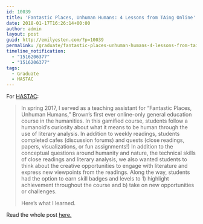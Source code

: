 ```yaml
---
id: 10039
title: 'Fantastic Places, Unhuman Humans: 4 Lessons from TAing Online'
date: 2018-01-17T16:26:14+00:00
author: admin
layout: post
guid: http://emilyesten.com/?p=10039
permalink: /graduate/fantastic-places-unhuman-humans-4-lessons-from-taing-online/
timeline_notification:
  - "1516206377"
  - "1516206377"
tags:
  - Graduate
  - HASTAC
---
```

For <a href="https://www.hastac.org/blogs/sheishistoric/2018/01/15/fantastic-places-unhuman-humans-4-lessons-taing-online" target="_blank" rel="noopener noreferrer">HASTAC</a>:

> In spring 2017, I served as a teaching assistant for &#8220;Fantastic Places, Unhuman Humans,&#8221; Brown&#8217;s first ever online-only general education course in the humanities. In this gamified course, students follow a humanoid&#8217;s curiosity about what it means to be human through the use of literary analysis. In addition to weekly readings, students completed cafes (discussion forums) and quests (close readings, papers, visualizations, or fun assignments!) In addition to the conceptual questions around humanity and nature, the technical skills of close readings and literary analysis, we also wanted students to think about the creative opportunities to engage with literature and express new viewpoints from the readings. Along the way, students had the option to earn skill badges and levels to 1) highlight achievement throughout the course and b) take on new opportunities or challenges.​
>
> Here&#8217;s what I learned.​

Read the whole post [here.](https://www.hastac.org/blogs/sheishistoric/2018/01/15/fantastic-places-unhuman-humans-4-lessons-taing-online)
